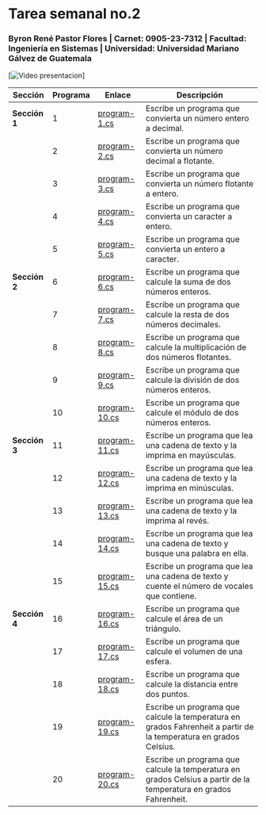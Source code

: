 # Tarea semanal no.2

### Byron René Pastor Flores | Carnet: 0905-23-7312 | Facultad: Ingeniería en Sistemas | Universidad: Universidad Mariano Gálvez de Guatemala
[![Video presentacion](https://youtu.be/NWpebi2icAA)]

| Sección | Programa | Enlace | Descripción |
|---|---|---|---|
| **Sección 1** | 1 | [program-1.cs](./section-1/program-1.cs) | Escribe un programa que convierta un número entero a decimal. |
| | 2 | [program-2.cs](./section-1/program-2.cs) | Escribe un programa que convierta un número decimal a flotante. |
| | 3 | [program-3.cs](./section-1/program-3.cs) | Escribe un programa que convierta un número flotante a entero. |
| | 4 | [program-4.cs](./section-1/program-4.cs) | Escribe un programa que convierta un caracter a entero. |
| | 5 | [program-5.cs](./section-1/program-5.cs) | Escribe un programa que convierta un entero a caracter. |
| **Sección 2** | 6 | [program-6.cs](./section-2/program-6.cs) | Escribe un programa que calcule la suma de dos números enteros. |
| | 7 | [program-7.cs](./section-2/program-7.cs) | Escribe un programa que calcule la resta de dos números decimales. |
| | 8 | [program-8.cs](./section-2/program-8.cs) | Escribe un programa que calcule la multiplicación de dos números flotantes. |
| | 9 | [program-9.cs](./section-2/program-9.cs) | Escribe un programa que calcule la división de dos números enteros. |
| | 10 | [program-10.cs](./section-2/program-10.cs) | Escribe un programa que calcule el módulo de dos números enteros. |
| **Sección 3** | 11 | [program-11.cs](./section-3/program-11.cs) | Escribe un programa que lea una cadena de texto y la imprima en mayúsculas. |
| | 12 | [program-12.cs](./section-3/program-12.cs) |Escribe un programa que lea una cadena de texto y la imprima en minúsculas. |
| | 13 | [program-13.cs](./section-3/program-13.cs) | Escribe un programa que lea una cadena de texto y la imprima al revés. |
| | 14 | [program-14.cs](./section-3/program-14.cs) | Escribe un programa que lea una cadena de texto y busque una palabra en ella. |
| | 15 | [program-15.cs](./section-3/program-15.cs) | Escribe un programa que lea una cadena de texto y cuente el número de vocales que contiene. |
| **Sección 4** | 16 | [program-16.cs](./section-4/program-16.cs) | Escribe un programa que calcule el área de un triángulo. |
| | 17 | [program-17.cs](./section-4/program-17.cs) | Escribe un programa que calcule el volumen de una esfera. |
| | 18 | [program-18.cs](./section-4/program-18.cs) | Escribe un programa que calcule la distancia entre dos puntos. |
| | 19 | [program-19.cs](./section-4/program-19.cs) | Escribe un programa que calcule la temperatura en grados Fahrenheit a partir de la temperatura en grados Celsius. |
| | 20 | [program-20.cs](./section-4/program-20.cs) | Escribe un programa que calcule la temperatura en grados Celsius a partir de la temperatura en grados Fahrenheit. |
